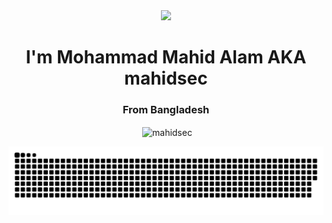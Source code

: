 <div align="center">
<img src="https://scontent.fdac27-2.fna.fbcdn.net/v/t39.30808-6/422068673_344364555069522_5710371468316650679_n.jpg?_nc_eui2=AeFt5xu5gALl1AUjBkRIBkth3t1Fa9V_CIne3UVr1X8IidsLAYbKmzcNX6cqkreV-4TBJo9zPfTUi344FLojJMgI&_nc_ohc=XDXyDOThP34AX_6B9aw&_nc_ht=scontent.fdac27-2.fna&oh=00_AfBjB2xHJ3XMPyOXwjd72o2jeCLLGgTTF7x76oYmDudHcg&oe=65F52FB1" width="40%" />
</div>

<h1 align="center">I'm Mohammad Mahid Alam AKA mahidsec</h1>
<h3 align="center">From Bangladesh</h3>

<div align="center">
<p>&nbsp;<img align="center" src="https://github-readme-stats.vercel.app/api?username=mahidsec&hide_title=false&hide_rank=false&show_icons=true&include_all_commits=true&count_private=true&disable_animations=false&theme=dracula&locale=en&hide_border=false" alt="mahidsec" /></p></div>

<div align="center">
<img src="https://raw.githubusercontent.com/mahidsec/mahidsec/output/snake.svg" alt="Snake animation" /></div>
